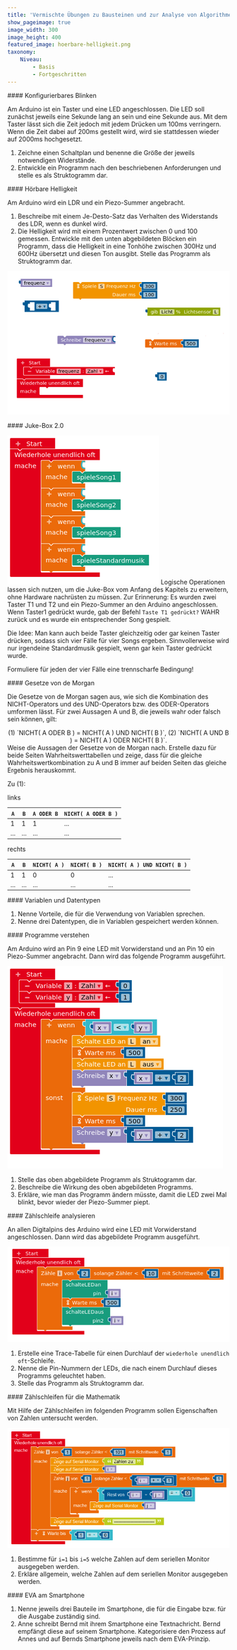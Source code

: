 ```yaml
---
title: 'Vermischte Übungen zu Bausteinen und zur Analyse von Algorithmen'
show_pageimage: true
image_width: 300
image_height: 400
featured_image: hoerbare-helligkeit.png
taxonomy:
    Niveau:
        - Basis
        - Fortgeschritten
---
```


<div markdown="1" class="aufgabe">
#### Konfigurierbares Blinken

Am Arduino ist ein Taster und eine LED angeschlossen. Die LED soll zunächst jeweils eine Sekunde lang an sein und eine Sekunde aus. Mit dem Taster lässt sich die Zeit jedoch mit jedem Drücken um 100ms verringern. Wenn die Zeit dabei auf 200ms gestellt wird, wird sie stattdessen wieder auf 2000ms hochgesetzt.

1.  Zeichne einen Schaltplan und benenne die Größe der jeweils notwendigen Widerstände.
2.  Entwickle ein Programm nach den beschriebenen Anforderungen und stelle es als Struktogramm dar.
</div>

<div markdown="1" class="aufgabe">
#### Hörbare Helligkeit

Am Arduino wird ein LDR und ein Piezo-Summer angebracht.

1.  Beschreibe mit einem Je-Desto-Satz das Verhalten des Widerstands des LDR, wenn es dunkel wird.
2.  Die Helligkeit wird mit einem Prozentwert zwischen 0 und 100 gemessen. Entwickle mit den unten abgebildeten Blöcken ein Programm, dass die Helligkeit in eine Tonhöhe zwischen 300Hz und 600Hz  übersetzt und diesen Ton ausgibt. Stelle das Programm als Struktogramm dar.

![Blöcke zum Programmieren der Aufgabe “Hörbare Helligkeit”. Es können alle Blöcke genutzt werden, allerdings ist es nicht notwendig alle Blöcke zu nutzen. *Mit dem Mathematik-Block zur Addition stehen auch alle weiteren Rechenoperationen zur Verfügung*.](hoerbare-helligkeit.png?classes=caption "Blöcke zum Programmieren der Aufgabe “Hörbare Helligkeit”. Es können alle Blöcke genutzt werden, allerdings ist es nicht notwendig alle Blöcke zu nutzen. *Mit dem Mathematik-Block zur Addition stehen auch alle weiteren Rechenoperationen zur Verfügung*.")
</div>

<div markdown="1" class="aufgabe clearfix">
#### Juke-Box 2.0

![Vorlage zur JukeBox 2.0.](jukebox2.png?classes=caption,figure-right "Vorlage zur Juke-Box 2.0.")
Logische Operationen lassen sich nutzen, um die Juke-Box vom Anfang des Kapitels zu erweitern, ohne Hardware nachrüsten zu müssen. Zur Erinnerung: Es wurden zwei Taster T1 und T2 und ein Piezo-Summer an den Arduino angeschlossen. Wenn Taster1 gedrückt wurde, gab der Befehl `Taste T1 gedrückt?` WAHR zurück und es wurde ein entsprechender Song gespielt.

Die Idee: Man kann auch beide Taster gleichzeitig oder gar keinen Taster drücken, sodass sich vier Fälle für vier Songs ergeben. Sinnvollerweise wird nur irgendeine Standardmusik gespielt, wenn gar kein Taster gedrückt wurde.

Formuliere für jeden der vier Fälle eine trennscharfe Bedingung!
</div>

<div markdown="1" class="aufgabe">
#### Gesetze von de Morgan

Die Gesetze von de Morgan sagen aus, wie sich die Kombination des NICHT-Operators und des UND-Operators bzw. des ODER-Operators umformen lässt. Für zwei Aussagen A und B, die jeweils wahr oder falsch sein können, gilt:
<center markdown="1">
(1) `NICHT( A ODER B ) = NICHT( A ) UND NICHT( B )`,
(2) `NICHT( A UND B ) = NICHT( A ) ODER NICHT( B )`.
</center>
Weise die Aussagen der Gesetze von de Morgan nach. Erstelle dazu für beide Seiten Wahrheitswerttabellen und zeige, dass für die gleiche Wahrheitswertkombination zu A und B immer auf beiden Seiten das gleiche Ergebnis herauskommt.

Zu (1):

links

  | `A`  |  `B`  | `A ODER B` | `NICHT( A ODER B )`|
  |----|-----|------------|-------------------------
  | 1  |  1  |     1      |           ...          |
  |... | ... |    ...     |           ...          |

rechts

  | `A`  |  `B`  | `NICHT( A )` | `NICHT( B )` | `NICHT( A ) UND NICHT( B )`|
  -----|-----|----------------|----------------|--------------------------------|
  | 1  |  1  |       0        |       0        |               ...              |
  |... | ... |      ...       |      ...       |               ...              |

</div>

<div markdown="1" class="aufgabe">
#### Variablen und Datentypen

1.  Nenne Vorteile, die für die Verwendung von Variablen sprechen.
2.  Nenne drei Datentypen, die in Variablen gespeichert werden können.
</div>

<div markdown="1" class="aufgabe">
#### Programme verstehen

Am Arduino wird an Pin 9 eine LED mit Vorwiderstand und an Pin 10 ein Piezo-Summer angebracht. Dann wird das folgende Programm ausgeführt.

![Programm zur Analyse](Aufg-Programme-verstehen.png)

1.  Stelle das oben abgebildete Programm als Struktogramm dar.
2.  Beschreibe die Wirkung des oben abgebildeten Programms.
3.  Erkläre, wie man das Programm ändern müsste, damit die LED zwei Mal blinkt, bevor wieder der Piezo-Summer piept.
</div>

<div markdown="1" class="aufgabe">
#### Zählschleife analysieren

An allen Digitalpins des Arduino wird eine LED mit Vorwiderstand angeschlossen. Dann wird das abgebildete Programm ausgeführt.

![Zählschleife zur Analyse.](zaehlschleife-analysieren.png?classes=caption "Zählschleife zur Analyse.")

1.  Erstelle eine Trace-Tabelle für einen Durchlauf der `wiederhole unendlich oft`-Schleife.
2.  Nenne die Pin-Nummern der LEDs, die nach einem Durchlauf dieses Programms geleuchtet haben.
3.  Stelle das Programm als Struktogramm dar.
</div>

<div markdown="1" class="aufgabe">
#### Zählschleifen für die Mathematik

Mit Hilfe der Zählschleifen im folgenden Programm sollen Eigenschaften von Zahlen untersucht werden.

![Zählschleifen für die Mathematik.](zaehlschleifen-fuer-mathematik.png?classes=caption "Zwei Zählschleifen zur Untersuchung von Zahlen.")

1. Bestimme für `i=1` bis `i=5` welche Zahlen auf dem seriellen Monitor ausgegeben werden.
2. Erkläre allgemein, welche Zahlen auf dem seriellen Monitor ausgegeben werden.
</div>

<div markdown="1" class="aufgabe">
#### EVA am Smartphone

1. Nenne jeweils drei Bauteile im Smartphone, die für die Eingabe bzw. für die Ausgabe zuständig sind.
2. Anne schreibt Bernd mit ihrem Smartphone eine Textnachricht. Bernd empfängt diese auf seinem Smartphone. Kategorisiere den Prozess auf Annes und auf Bernds Smartphone jeweils nach dem EVA-Prinzip.

</div>

